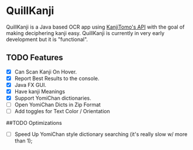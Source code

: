 # QuillKanji
QuillKanji is a Java based OCR app using [KanjiTomo's API]() with the goal of
making deciphering kanji easy. QuillKanji is currently in very early development
but it is "functional".

## TODO Features
- [x] Can Scan Kanji On Hover.
- [x] Report Best Results to the console.
- [x] Java FX GUI.
- [x] Have kanji Meanings  
- [x] Support YomiChan dictionaries.
- [ ] Open YomiChan Dicts in Zip Format
- [ ] Add toggles for Text Color / Orientation

##TODO Optimizations
- [ ] Speed Up YomiChan style dictionary searching (it's really slow w/ more than 1);